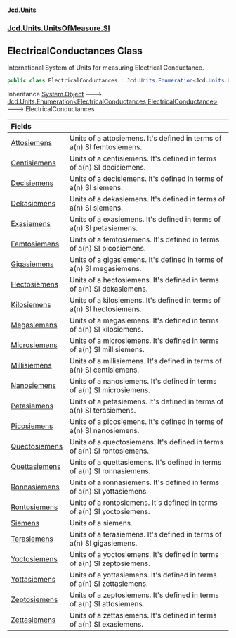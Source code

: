#### [Jcd.Units](index.md 'index')
### [Jcd.Units.UnitsOfMeasure.SI](Jcd.Units.UnitsOfMeasure.SI.md 'Jcd.Units.UnitsOfMeasure.SI')

## ElectricalConductances Class

International System of Units for measuring Electrical Conductance.

```csharp
public class ElectricalConductances : Jcd.Units.Enumeration<Jcd.Units.UnitsOfMeasure.SI.ElectricalConductances, Jcd.Units.UnitTypes.ElectricalConductance>
```

Inheritance [System.Object](https://docs.microsoft.com/en-us/dotnet/api/System.Object 'System.Object') &#129106; [Jcd.Units.Enumeration&lt;](Jcd.Units.Enumeration_TEnumeration,T_.md 'Jcd.Units.Enumeration<TEnumeration,T>')[ElectricalConductances](Jcd.Units.UnitsOfMeasure.SI.ElectricalConductances.md 'Jcd.Units.UnitsOfMeasure.SI.ElectricalConductances')[,](Jcd.Units.Enumeration_TEnumeration,T_.md 'Jcd.Units.Enumeration<TEnumeration,T>')[ElectricalConductance](Jcd.Units.UnitTypes.ElectricalConductance.md 'Jcd.Units.UnitTypes.ElectricalConductance')[&gt;](Jcd.Units.Enumeration_TEnumeration,T_.md 'Jcd.Units.Enumeration<TEnumeration,T>') &#129106; ElectricalConductances

| Fields | |
| :--- | :--- |
| [Attosiemens](Jcd.Units.UnitsOfMeasure.SI.ElectricalConductances.Attosiemens.md 'Jcd.Units.UnitsOfMeasure.SI.ElectricalConductances.Attosiemens') | Units of a attosiemens. It's defined in terms of a(n) SI femtosiemens. |
| [Centisiemens](Jcd.Units.UnitsOfMeasure.SI.ElectricalConductances.Centisiemens.md 'Jcd.Units.UnitsOfMeasure.SI.ElectricalConductances.Centisiemens') | Units of a centisiemens. It's defined in terms of a(n) SI decisiemens. |
| [Decisiemens](Jcd.Units.UnitsOfMeasure.SI.ElectricalConductances.Decisiemens.md 'Jcd.Units.UnitsOfMeasure.SI.ElectricalConductances.Decisiemens') | Units of a decisiemens. It's defined in terms of a(n) SI siemens. |
| [Dekasiemens](Jcd.Units.UnitsOfMeasure.SI.ElectricalConductances.Dekasiemens.md 'Jcd.Units.UnitsOfMeasure.SI.ElectricalConductances.Dekasiemens') | Units of a dekasiemens. It's defined in terms of a(n) SI siemens. |
| [Exasiemens](Jcd.Units.UnitsOfMeasure.SI.ElectricalConductances.Exasiemens.md 'Jcd.Units.UnitsOfMeasure.SI.ElectricalConductances.Exasiemens') | Units of a exasiemens. It's defined in terms of a(n) SI petasiemens. |
| [Femtosiemens](Jcd.Units.UnitsOfMeasure.SI.ElectricalConductances.Femtosiemens.md 'Jcd.Units.UnitsOfMeasure.SI.ElectricalConductances.Femtosiemens') | Units of a femtosiemens. It's defined in terms of a(n) SI picosiemens. |
| [Gigasiemens](Jcd.Units.UnitsOfMeasure.SI.ElectricalConductances.Gigasiemens.md 'Jcd.Units.UnitsOfMeasure.SI.ElectricalConductances.Gigasiemens') | Units of a gigasiemens. It's defined in terms of a(n) SI megasiemens. |
| [Hectosiemens](Jcd.Units.UnitsOfMeasure.SI.ElectricalConductances.Hectosiemens.md 'Jcd.Units.UnitsOfMeasure.SI.ElectricalConductances.Hectosiemens') | Units of a hectosiemens. It's defined in terms of a(n) SI dekasiemens. |
| [Kilosiemens](Jcd.Units.UnitsOfMeasure.SI.ElectricalConductances.Kilosiemens.md 'Jcd.Units.UnitsOfMeasure.SI.ElectricalConductances.Kilosiemens') | Units of a kilosiemens. It's defined in terms of a(n) SI hectosiemens. |
| [Megasiemens](Jcd.Units.UnitsOfMeasure.SI.ElectricalConductances.Megasiemens.md 'Jcd.Units.UnitsOfMeasure.SI.ElectricalConductances.Megasiemens') | Units of a megasiemens. It's defined in terms of a(n) SI kilosiemens. |
| [Microsiemens](Jcd.Units.UnitsOfMeasure.SI.ElectricalConductances.Microsiemens.md 'Jcd.Units.UnitsOfMeasure.SI.ElectricalConductances.Microsiemens') | Units of a microsiemens. It's defined in terms of a(n) SI millisiemens. |
| [Millisiemens](Jcd.Units.UnitsOfMeasure.SI.ElectricalConductances.Millisiemens.md 'Jcd.Units.UnitsOfMeasure.SI.ElectricalConductances.Millisiemens') | Units of a millisiemens. It's defined in terms of a(n) SI centisiemens. |
| [Nanosiemens](Jcd.Units.UnitsOfMeasure.SI.ElectricalConductances.Nanosiemens.md 'Jcd.Units.UnitsOfMeasure.SI.ElectricalConductances.Nanosiemens') | Units of a nanosiemens. It's defined in terms of a(n) SI microsiemens. |
| [Petasiemens](Jcd.Units.UnitsOfMeasure.SI.ElectricalConductances.Petasiemens.md 'Jcd.Units.UnitsOfMeasure.SI.ElectricalConductances.Petasiemens') | Units of a petasiemens. It's defined in terms of a(n) SI terasiemens. |
| [Picosiemens](Jcd.Units.UnitsOfMeasure.SI.ElectricalConductances.Picosiemens.md 'Jcd.Units.UnitsOfMeasure.SI.ElectricalConductances.Picosiemens') | Units of a picosiemens. It's defined in terms of a(n) SI nanosiemens. |
| [Quectosiemens](Jcd.Units.UnitsOfMeasure.SI.ElectricalConductances.Quectosiemens.md 'Jcd.Units.UnitsOfMeasure.SI.ElectricalConductances.Quectosiemens') | Units of a quectosiemens. It's defined in terms of a(n) SI rontosiemens. |
| [Quettasiemens](Jcd.Units.UnitsOfMeasure.SI.ElectricalConductances.Quettasiemens.md 'Jcd.Units.UnitsOfMeasure.SI.ElectricalConductances.Quettasiemens') | Units of a quettasiemens. It's defined in terms of a(n) SI ronnasiemens. |
| [Ronnasiemens](Jcd.Units.UnitsOfMeasure.SI.ElectricalConductances.Ronnasiemens.md 'Jcd.Units.UnitsOfMeasure.SI.ElectricalConductances.Ronnasiemens') | Units of a ronnasiemens. It's defined in terms of a(n) SI yottasiemens. |
| [Rontosiemens](Jcd.Units.UnitsOfMeasure.SI.ElectricalConductances.Rontosiemens.md 'Jcd.Units.UnitsOfMeasure.SI.ElectricalConductances.Rontosiemens') | Units of a rontosiemens. It's defined in terms of a(n) SI yoctosiemens. |
| [Siemens](Jcd.Units.UnitsOfMeasure.SI.ElectricalConductances.Siemens.md 'Jcd.Units.UnitsOfMeasure.SI.ElectricalConductances.Siemens') | Units of a siemens. |
| [Terasiemens](Jcd.Units.UnitsOfMeasure.SI.ElectricalConductances.Terasiemens.md 'Jcd.Units.UnitsOfMeasure.SI.ElectricalConductances.Terasiemens') | Units of a terasiemens. It's defined in terms of a(n) SI gigasiemens. |
| [Yoctosiemens](Jcd.Units.UnitsOfMeasure.SI.ElectricalConductances.Yoctosiemens.md 'Jcd.Units.UnitsOfMeasure.SI.ElectricalConductances.Yoctosiemens') | Units of a yoctosiemens. It's defined in terms of a(n) SI zeptosiemens. |
| [Yottasiemens](Jcd.Units.UnitsOfMeasure.SI.ElectricalConductances.Yottasiemens.md 'Jcd.Units.UnitsOfMeasure.SI.ElectricalConductances.Yottasiemens') | Units of a yottasiemens. It's defined in terms of a(n) SI zettasiemens. |
| [Zeptosiemens](Jcd.Units.UnitsOfMeasure.SI.ElectricalConductances.Zeptosiemens.md 'Jcd.Units.UnitsOfMeasure.SI.ElectricalConductances.Zeptosiemens') | Units of a zeptosiemens. It's defined in terms of a(n) SI attosiemens. |
| [Zettasiemens](Jcd.Units.UnitsOfMeasure.SI.ElectricalConductances.Zettasiemens.md 'Jcd.Units.UnitsOfMeasure.SI.ElectricalConductances.Zettasiemens') | Units of a zettasiemens. It's defined in terms of a(n) SI exasiemens. |
